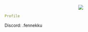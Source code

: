 <p align="center">
  <img src="https://capsule-render.vercel.app/api?text=Hey Everyone!"/>
</p>

```yaml
Profile
```
Discord: .fennekku


<!---
fennekdev/fennekdev is a ✨ special ✨ repository because its `README.md` (this file) appears on your GitHub profile.
You can click the Preview link to take a look at your changes.
--->
